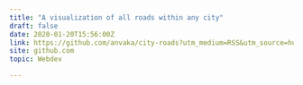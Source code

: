 ```yaml
---
title: "A visualization of all roads within any city"
draft: false
date: 2020-01-20T15:56:00Z
link: https://github.com/anvaka/city-roads?utm_medium=RSS&utm_source=hune
site: github.com
topic: Webdev  

---
```

